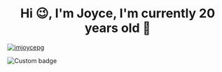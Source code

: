 <h1 align="center">Hi 😉, I'm Joyce, I'm currently 20 years old 🤠</h1>

<p align="left"> <a href="https://twitter.com/imjoycepg" target="blank"><img src="https://img.shields.io/twitter/follow/imjoycepg?color=red&style=for-the-badge" alt="imjoycepg" /></a> </p>
 <img alt="Custom badge" src="https://img.shields.io/badge/Discord-ImJoycePG%233092-orange">
